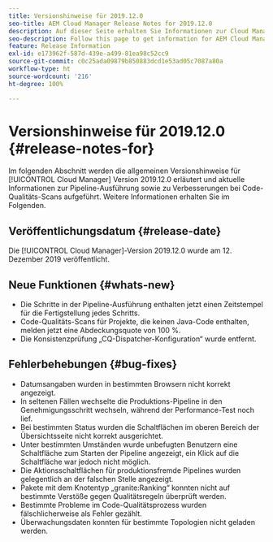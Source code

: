 ```yaml
---
title: Versionshinweise für 2019.12.0
seo-title: AEM Cloud Manager Release Notes for 2019.12.0
description: Auf dieser Seite erhalten Sie Informationen zur Cloud Manager-Version 2019.12.0.
seo-description: Follow this page to get information for AEM Cloud Manager Release 2019.12.0.
feature: Release Information
exl-id: e173962f-587d-439e-a499-81ea98c52cc9
source-git-commit: c0c25ada09879b850883dcd1e53ad05c7087a80a
workflow-type: ht
source-wordcount: '216'
ht-degree: 100%

---
```


# Versionshinweise für 2019.12.0 {#release-notes-for}

Im folgenden Abschnitt werden die allgemeinen Versionshinweise für [!UICONTROL Cloud Manager] Version 2019.12.0 erläutert und aktuelle Informationen zur Pipeline-Ausführung sowie zu Verbesserungen bei Code-Qualitäts-Scans aufgeführt.
Weitere Informationen erhalten Sie im Folgenden.

## Veröffentlichungsdatum {#release-date}

Die [!UICONTROL Cloud Manager]-Version 2019.12.0 wurde am 12. Dezember 2019 veröffentlicht.

## Neue Funktionen {#whats-new}

* Die Schritte in der Pipeline-Ausführung enthalten jetzt einen Zeitstempel für die Fertigstellung jedes Schritts.
* Code-Qualitäts-Scans für Projekte, die keinen Java-Code enthalten, melden jetzt eine Abdeckungsquote von 100 %.
* Die Konsistenzprüfung „CQ-Dispatcher-Konfiguration“ wurde entfernt.

## Fehlerbehebungen {#bug-fixes}

* Datumsangaben wurden in bestimmten Browsern nicht korrekt angezeigt.
* In seltenen Fällen wechselte die Produktions-Pipeline in den Genehmigungsschritt wechseln, während der Performance-Test noch lief.
* Bei bestimmten Status wurden die Schaltflächen im oberen Bereich der Übersichtsseite nicht korrekt ausgerichtet.
* Unter bestimmten Umständen wurde unbefugten Benutzern eine Schaltfläche zum Starten der Pipeline angezeigt, ein Klick auf die Schaltfläche war jedoch nicht möglich.
* Die Aktionsschaltflächen für produktionsfremde Pipelines wurden gelegentlich an der falschen Stelle angezeigt.
* Pakete mit dem Knotentyp „granite:Ranking“ konnten nicht auf bestimmte Verstöße gegen Qualitätsregeln überprüft werden.
* Bestimmte Probleme im Code-Qualitätsprozess wurden fälschlicherweise als Fehler gezählt.
* Überwachungsdaten konnten für bestimmte Topologien nicht geladen werden.
